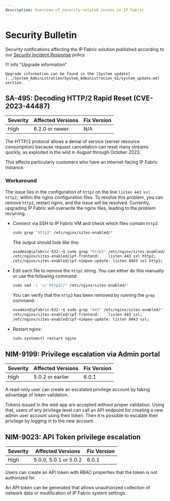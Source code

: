 ```yaml
---
description: Overview of security-related issues in IP Fabric
---
```


# Security Bulletin

Security notifications affecting the IP Fabric solution published according to our [Security Incident Response](security_incidents.md) policy.

!!! info "Upgrade information"

    Upgrade information can be found in the [System update](../System_Administration/System_Administration_UI/system_update.md) section.

## SA-495: Decoding HTTP/2 Rapid Reset (CVE-2023-44487)

| Severity | Affected Versions | Fix Version |
| -------- | ----------------- | ----------- |
| High     | 6.2.0 or newer    | N/A         |

The HTTP/2 protocol allows a denial of service (server resource consumption) because request cancellation can reset many streams quickly, as exploited in the wild in August through October 2023.

This affects particularly customers who have an internet-facing IP Fabric instance.

### Workaround

The issue lies in the configuration of `http2` on the line `listen 443 ssl http2;` within the nginx configuration files. To resolve this problem, you can remove `http2`, restart nginx, and the issue will be resolved.
Currently, upgrading IP Fabric will overwrite the nginx files, leading to the problem recurring.

- Connect via SSH to IP Fabric VM and check which files contain `http2`:

    ```bash
    sudo grep "http2" /etc/nginx/sites-enabled/*
    ```

    The output should look like this:

    ```bash
    osadmin@ipfabric-632:~$ sudo grep "http2" /etc/nginx/sites-enabled/*
    /etc/nginx/sites-enabled/ipf-frontend:    listen 443 ssl http2;
    /etc/nginx/sites-enabled/ipf-nimpee-update:	listen 8443 ssl http2;
    ```

- Edit each file to remove the `http2` string. You can either do this manually or use the following command:

    ```bash
    sudo sed -i 's/ http2//' /etc/nginx/sites-enabled/*
    ```

    You can verify that the `http2` has been removed by running the `grep` command:

    ```bash
    osadmin@ipfabric-632:~$ sudo grep "443" /etc/nginx/sites-enabled/*
    /etc/nginx/sites-enabled/ipf-frontend:    listen 443 ssl;
    /etc/nginx/sites-enabled/ipf-nimpee-update:	listen 8443 ssl;
    ```

- Restart nginx:

    ```bash
    sudo systemctl restart nginx
    ```

## NIM-9199: Privilege escalation via Admin portal

| Severity | Affected Versions | Fix Version |
| -------- | ----------------- | ----------- |
| High     | 5.0.2 or earlier  | 6.0.1       |

A read-only user can create an escalated privilege account by taking advantage of token validation.

Tokens issued in the web app are accepted without proper validation. Using that, users of any privilege level can call an API endpoint for creating a new admin user account using their token. Then it is possible to escalate their privilege by logging in to the new account.

## NIM-9023: API Token privilege escalation

| Severity | Affected Versions     | Fix Version |
| -------- | --------------------- | ----------- |
| High     | 5.0.0, 5.0.1 or 5.0.2 | 6.0.1       |

Users can create an API token with RBAC properties that the token is not authorized for.

An API token can be generated that allows unauthorized collection of network data or modification of IP Fabric system settings.
